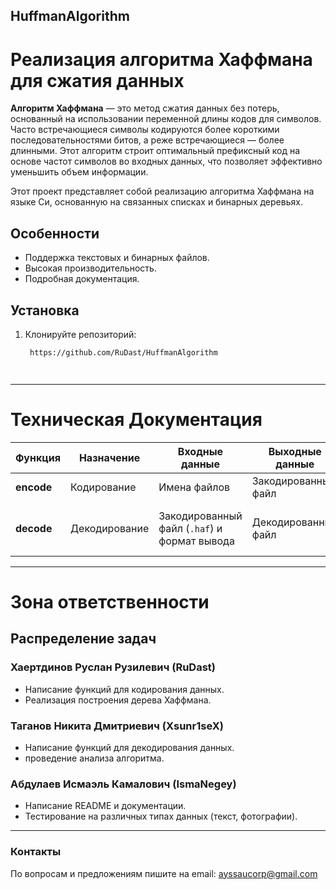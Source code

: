 ## HuffmanAlgorithm
# Реализация алгоритма Хаффмана для сжатия данных

**Алгоритм Хаффмана** — это метод сжатия данных без потерь, основанный на использовании переменной длины кодов для символов. Часто встречающиеся символы кодируются более короткими последовательностями битов, а реже встречающиеся — более длинными. Этот алгоритм строит оптимальный префиксный код на основе частот символов во входных данных, что позволяет эффективно уменьшить объем информации.

Этот проект представляет собой реализацию алгоритма Хаффмана на языке Си, основанную на связанных списках и бинарных деревьях.

## Особенности
- Поддержка текстовых и бинарных файлов.
- Высокая производительность.
- Подробная документация.

## Установка
1. Клонируйте репозиторий:
   ```bash
    https://github.com/RuDast/HuffmanAlgorithm




***
# Техническая Документация

| **Функция** | **Назначение** | **Входные данные** | **Выходные данные** | **Расширение файла** |
|-------------|----------------|---------------------|----------------------|-----------------------|
| **encode**  | Кодирование    | Имена файлов        | Закодированный файл  | `.haf`               |
| **decode**  | Декодирование  | Закодированный файл (`.haf`) и формат вывода | Декодированный файл | Указанный формат (например, `.txt`, `.bmp`) |

***
# **Зона ответственности**


## Распределение задач
### Хаертдинов Руслан Рузилевич (RuDast)
- Написание функций для кодирования данных.
- Реализация построения дерева Хаффмана.

### Таганов Никита Дмитриевич (Xsunr1seX)
- Написание функций для декодирования данных.
- проведение анализа алгоритма.
  
### Абдулаев Исмаэль Камалович (IsmaNegey)
- Написание README и документации.
- Тестирование на различных типах данных (текст, фотографии).



***
### Контакты
По вопросам и предложениям пишите на email: ayssaucorp@gmail.com

